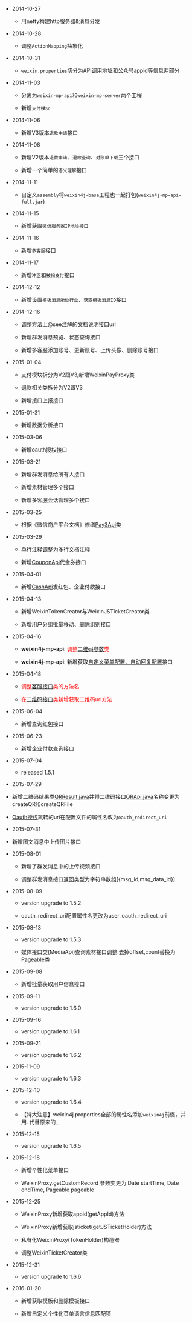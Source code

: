 * 2014-10-27

  + 用netty构建http服务器&消息分发

* 2014-10-28
   
  + 调整`ActionMapping`抽象化
   
* 2014-10-31

  + `weixin.properties`切分为API调用地址和公众号appid等信息两部分
   
* 2014-11-03

  + 分离为`weixin-mp-api`和`weixin-mp-server`两个工程
   
  + 新增`支付模块`

* 2014-11-06
 
  + 新增V3版本`退款申请`接口
  
* 2014-11-08
 
  + 新增V2版本`退款申请`、`退款查询`、`对账单下载`三个接口
  
  + 新增一个简单的`语义理解`接口

* 2014-11-11

  + 自定义`assembly`将`weixin4j-base`工程也一起打包(`weixin4j-mp-api-full.jar`)
 
* 2014-11-15

  + 新增获取`微信服务器IP地址接口`
  
* 2014-11-16

  + 新增`多客服`接口
 
* 2014-11-17

  + 新增`冲正`和`被扫支付`接口
  
* 2014-12-12

  + 新增设置`模板消息所处行业`、`获取模板消息ID`接口
  
* 2014-12-16

  + 调整方法上@see注解的文档说明接口url
  
  + 新增群发消息预览、状态查询接口
  
  + 新增多客服添加账号、更新账号、上传头像、删除账号接口
  
* 2015-01-04

  + 支付模块拆分为V2跟V3,新增WeixinPayProxy类
  
  + 退款相关类拆分为V2跟V3
  
  + 新增接口上报接口
  
* 2015-01-31
  
  + 新增数据分析接口
  
* 2015-03-06
  
  + 新增oauth授权接口
  
* 2015-03-21

  + 新增群发消息给所有人接口
  
  + 新增素材管理多个接口
  
  + 新增多客服会话管理多个接口
  
* 2015-03-25

  + 根据《微信商户平台文档》修缮[Pay3Api](./src/main/java/com/foxinmy/weixin4j/mp/api/Pay3Api.java)类
  
* 2015-03-29

  + 单行注释调整为多行文档注释
  
  + 新增[CouponApi](./src/main/java/com/foxinmy/weixin4j/mp/api/CouponApi.java)代金券接口
  
* 2015-04-01

  + 新增[CashApi](./src/main/java/com/foxinmy/weixin4j/mp/api/CashApi.java)发红包、企业付款接口
  
* 2015-04-13

  + 新增WeixinTokenCreator与WeixinJSTicketCreator类
  
  + 新增用户分组批量移动、删除组别接口
  
* 2015-04-16

  + **weixin4j-mp-api**: <font color="red">调整[二维码参数](./src/main/java/com/foxinmy/weixin4j/mp/model/QRParameter.java)类</font>
  
  + **weixin4j-mp-api**: 新增获取[自定义菜单配置、自动回复配置](./src/main/java/com/foxinmy/weixin4j/mp/api/HelperApi.java)接口
  
* 2015-04-18

  + <font color="red">调整[客服接口](./src/main/java/com/foxinmy/weixin4j/mp/api/CustomApi.java)类的方法名</font>
  
  + <font color="red">在[二维码接口](./src/main/java/com/foxinmy/weixin4j/mp/api/QRApi.java)类新增获取二维码url方法</font>
   
* 2015-06-04

  + 新增查询红包接口
  
* 2015-06-23

  + 新增企业付款查询接口
  
* 2015-07-04
 
  + released 1.5.1
  
* 2015-07-29

 + 新增二维码结果类[QRResult.java](./src/main/java/com/foxinmy/weixin4j/mp/model/QRResult.java)并将二维码接口[QRApi.java](./weixin4j-mp/src/main/java/com/foxinmy/weixin4j/mp/api/QrApi.java)名称变更为createQR和createQRFile
 
 + [Oauth授权](./src/main/java/com/foxinmy/weixin4j/mp/api/OauthApi.java)跳转的uri在配置文件的属性名改为`oauth_redirect_uri`

* 2015-07-31

 + 新增图文消息中上传图片接口

* 2015-08-01

  + 新增了群发消息中的上传视频接口
  
  + 调整群发消息接口返回类型为字符串数组[{msg_id,msg_data_id}]
  
* 2015-08-09
 
  + version upgrade to 1.5.2
  
  + oauth_redirect_uri配置属性名更改为user_oauth_redirect_uri
  
* 2015-08-13
 
  + version upgrade to 1.5.3
  
  + 媒体接口类(MediaApi)查询素材接口调整:去掉offset,count替换为Pageable类
  
* 2015-09-08
  
  + 新增批量获取用户信息接口
  
* 2015-09-11

  + version upgrade to 1.6.0

* 2015-09-16

  + version upgrade to 1.6.1

* 2015-09-21

  + version upgrade to 1.6.2
  
* 2015-11-09

  + version upgrade to 1.6.3
  
* 2015-12-10
  
  + version upgrade to 1.6.4
  
  + 【特大注意】weixin4j.properties全部的属性名添加`weixin4j`前缀，并用`.`代替原来的`_`
  
* 2015-12-15
  
  + version upgrade to 1.6.5
  
* 2015-12-18

  + 新增个性化菜单接口
  
  + WeixinProxy.getCustomRecord 参数变更为 Date startTime, Date endTime, Pageable pageable
  
* 2015-12-25
  
  + WeixinProxy新增获取appid(getAppId)方法
  
  + WeixinProxy新增获取jsticket(getJSTicketHolder)方法
  
  + 私有化WeixinProxy(TokenHolder)构造器
  
  + 调整WeixinTicketCreator类
  
* 2015-12-31

  + version upgrade to 1.6.6
  
* 2016-01-20

  + 新增获取模板和删除模板接口
  
  + 新增自定义个性化菜单语言信息匹配项